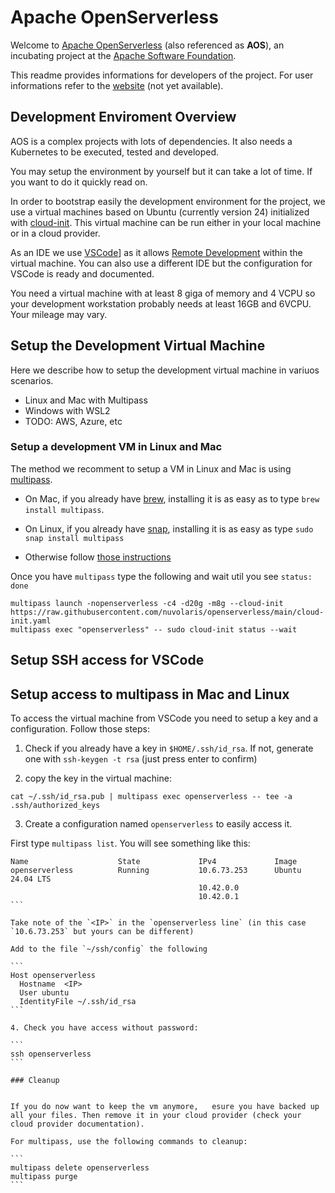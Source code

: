 # Apache OpenServerless

Welcome to [Apache OpenServerless](https://cwiki.apache.org/confluence/display/INCUBATOR/OpenServerlessProposal) (also referenced as **AOS**), an incubating project at the [Apache Software Foundation](https://www.apache.org).

This readme provides  informations for developers of the project. For user informations refer to the [website](https://openserverless.apache.org) (not yet available).

## Development Enviroment Overview

AOS is a complex projects with lots of dependencies. It also needs a Kubernetes to be executed, tested and developed.

You may setup the environment by yourself but it can take a lot of time. If you want to do it quickly read on.

In order to bootstrap easily the development environment for the project, we use a virtual machines based on Ubuntu (currently version 24) initialized with [cloud-init](https://cloud-init.io/). This virtual machine can be run either in your local machine or in a cloud provider.

As an IDE we use [VSCode](https://code.visualstudio.com/)] as it allows [Remote Development](https://code.visualstudio.com/docs/remote/remote-overview) within the virtual machine. You can also use a different IDE but the configuration for VSCode is ready and documented.

You need a virtual machine with at least 8 giga of memory and 4 VCPU so your development workstation probably needs at least 16GB and 6VCPU. Your mileage may vary.

## Setup the Development Virtual Machine

Here we describe how to setup the development virtual machine in variuos scenarios.

- Linux and Mac with Multipass
- Windows with WSL2
- TODO: AWS, Azure, etc

### Setup a development VM in Linux and Mac

The method we recomment to setup a VM in Linux and Mac is using [multipass](https://multipass.run/). 

- On Mac, if you already have [brew](https://brew.sh/), installing it is as easy as to type `brew install multipass`.

- On Linux, if you already have [snap](https://snapcraft.io/), installing it is as easy as type `sudo snap install multipass`

- Otherwise follow [those instructions](https://multipass.run/install)

Once you have `multipass` type the following and wait util you see `status: done`

```
multipass launch -nopenserverless -c4 -d20g -m8g --cloud-init https://raw.githubusercontent.com/nuvolaris/openserverless/main/cloud-init.yaml
multipass exec "openserverless" -- sudo cloud-init status --wait
```

## Setup SSH access for VSCode

## Setup access to multipass in Mac and Linux

To access the virtual machine from VSCode you need to setup a key and a configuration. Follow those steps:

1. Check if you already have a key in `$HOME/.ssh/id_rsa`. If not, generate one with  `ssh-keygen -t rsa` (just press enter to confirm)

2. copy the key in the virtual machine:

```
cat ~/.ssh/id_rsa.pub | multipass exec openserverless -- tee -a .ssh/authorized_keys
```

3. Create a configuration named `openserverless` to easily access it.

First type `multipass list`. You will see something like this:

````
Name                    State             IPv4             Image
openserverless          Running           10.6.73.253      Ubuntu 24.04 LTS
                                          10.42.0.0
                                          10.42.0.1
```

Take note of the `<IP>` in the `openserverless line` (in this case `10.6.73.253` but yours can be different)

Add to the file `~/ssh/config` the following

```
Host openserverless
  Hostname  <IP>
  User ubuntu
  IdentityFile ~/.ssh/id_rsa
```

4. Check you have access without password:

```
ssh openserverless
```

### Cleanup


If you do now want to keep the vm anymore,   esure you have backed up all your files. Then remove it in your cloud provider (check your cloud provider documentation). 

For multipass, use the following commands to cleanup:

```
multipass delete openserverless
multipass purge
```

